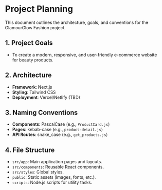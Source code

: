 # Project Planning

This document outlines the architecture, goals, and conventions for the GlamourGlow Fashion project.

## 1. Project Goals

- To create a modern, responsive, and user-friendly e-commerce website for beauty products.

## 2. Architecture

- **Framework**: Next.js
- **Styling**: Tailwind CSS
- **Deployment**: Vercel/Netlify (TBD)

## 3. Naming Conventions

- **Components**: PascalCase (e.g., `ProductCard.js`)
- **Pages**: kebab-case (e.g., `product-detail.js`)
- **API Routes**: snake_case (e.g., `get_products.js`)

## 4. File Structure

- `src/app`: Main application pages and layouts.
- `src/components`: Reusable React components.
- `src/styles`: Global styles.
- `public`: Static assets (images, fonts, etc.).
- `scripts`: Node.js scripts for utility tasks.

